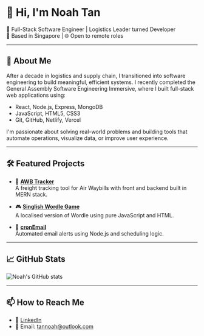 # 👋 Hi, I'm Noah Tan

🚀 Full-Stack Software Engineer | Logistics Leader turned Developer  
📍 Based in Singapore | 🌐 Open to remote roles

---

## 🔧 About Me

After a decade in logistics and supply chain, I transitioned into software engineering to build meaningful, efficient systems. I recently completed the General Assembly Software Engineering Immersive, where I built full-stack web applications using:

- React, Node.js, Express, MongoDB
- JavaScript, HTML5, CSS3
- Git, GitHub, Netlify, Vercel

I'm passionate about solving real-world problems and building tools that automate operations, visualize data, or improve user experience.

---

## 🛠 Featured Projects

- 🧾 **[AWB Tracker](https://github.com/tannoah0586/AWB-tracker2-FE)**  
  A freight tracking tool for Air Waybills with front and backend built in MERN stack.

- 🎮 **[Singlish Wordle Game](https://github.com/tannoah0586/Wordle_Game)**  
  A localised version of Wordle using pure JavaScript and HTML.

- 📧 **[cronEmail](https://github.com/tannoah0586/cronEmail)**  
  Automated email alerts using Node.js and scheduling logic.

---

## 📈 GitHub Stats

![Noah's GitHub stats](https://github-readme-stats.vercel.app/api?username=tannoah0586&show_icons=true&theme=default)

---

## 📫 How to Reach Me

- 💼 [LinkedIn](https://linkedin.com/in/noah-tan-yongxin)
- 📧 Email: tannoah@outlook.com
